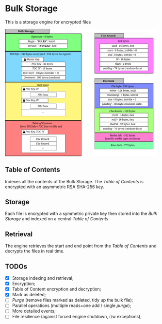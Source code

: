 # Bulk Storage

This is a storage engine for encrypted files

![Diagram](./docs/File%20Structure/Bulk%20Storage.svg)

## Table of Contents

Indexes all the contents of the Bulk Storage.
The *Table of Contents* is encrypted with an asymmetric RSA SHA-256 key.

## Storage

Each file is encrypted with a symmetric private key then stored into the *Bulk Storage* and indexed on a central *Table of Contents*

## Retrieval

The engine retrieves the start and end point from the *Table of Contents*
and decrypts the files in real time.

## TODOs

- [x] Storage indexing and retrieval;
- [x] Encryption;
- [x] Table of Content encryption and decryption;
- [x] Mark as deleted;
- [ ] *Purge* (remove files marked as deleted, tidy up the bulk file);
- [ ] Parallel operations (multiple reads+one add / single *purge*); 
- [ ] More detailed events;
- [ ] File resilience (against forced engine shutdown, r/w exceptions); 
